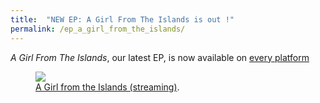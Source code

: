 ```yaml
---
title:  "NEW EP: A Girl From The Islands is out !"
permalink: /ep_a_girl_from_the_islands/
---
```


*A Girl From The Islands*, our latest EP, is now available on [every platform](https://onerpm.link/630020826413 "platform links")


<figure>
	<a href="{{ site.url }}{{ site.baseurl }}/assets/images/MONTAY_EXE2.png"><img src="{{ site.url }}{{ site.baseurl }}/assets/images/MONTAY_EXE2.png"></a>
	<figcaption><a href="https://onerpm.link/630020826413" title="A Girl from the Islands">A Girl from the Islands (streaming)</a>.</figcaption>
</figure>


